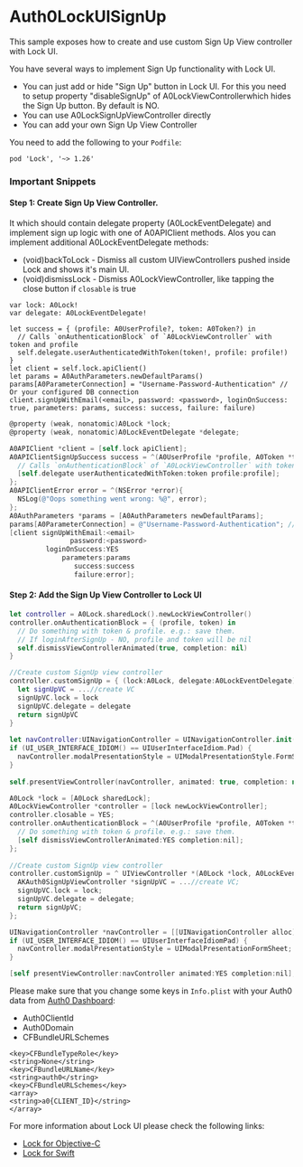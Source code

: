 # Auth0LockUISignUp

This sample exposes how to create and use custom Sign Up View controller with Lock UI.

You have several ways to implement Sign Up functionality with Lock UI.
- You can just add or hide "Sign Up" button in Lock UI. For this you need to setup property "disableSignUp" of A0LockViewControllerwhich hides the Sign Up button. By default is NO.
- You can use A0LockSignUpViewController directly
- You can add your own Sign Up View Controller

You need to add the following to your `Podfile`:
```
pod 'Lock', '~> 1.26'
```

### Important Snippets
#### Step 1: Create Sign Up View Controller.
It which should contain delegate property (A0LockEventDelegate) and implement sign up logic with one of A0APIClient methods. Alos you can implement additional A0LockEventDelegate methods:
- (void)backToLock - Dismiss all custom UIViewControllers pushed inside Lock and shows it's main UI.
- (void)dismissLock - Dismiss A0LockViewController, like tapping the close button if `closable` is true

```Swif
var lock: A0Lock!
var delegate: A0LockEventDelegate!

let success = { (profile: A0UserProfile?, token: A0Token?) in
  // Calls `onAuthenticationBlock` of `A0LockViewController` with token and profile
  self.delegate.userAuthenticatedWithToken(token!, profile: profile!)
}
let client = self.lock.apiClient()
let params = A0AuthParameters.newDefaultParams()
params[A0ParameterConnection] = "Username-Password-Authentication" // Or your configured DB connection
client.signUpWithEmail(<email>, password: <password>, loginOnSuccess: true, parameters: params, success: success, failure: failure)
```

```Objective-C
@property (weak, nonatomic)A0Lock *lock;
@property (weak, nonatomic)A0LockEventDelegate *delegate;

A0APIClient *client = [self.lock apiClient];
A0APIClientSignUpSuccess success = ^(A0UserProfile *profile, A0Token *token) {
  // Calls `onAuthenticationBlock` of `A0LockViewController` with token and profile
  [self.delegate userAuthenticatedWithToken:token profile:profile];
};
A0APIClientError error = ^(NSError *error){
  NSLog(@"Oops something went wrong: %@", error);
};
A0AuthParameters *params = [A0AuthParameters newDefaultParams];
params[A0ParameterConnection] = @"Username-Password-Authentication"; // Or your configured DB connection
[client signUpWithEmail:<email>
               password:<password>
         loginOnSuccess:YES
             parameters:params
                success:success
                failure:error];
```

#### Step 2: Add the Sign Up View Controller to Lock UI

```Swift
let controller = A0Lock.sharedLock().newLockViewController()
controller.onAuthenticationBlock = { (profile, token) in
  // Do something with token & profile. e.g.: save them.
  // If loginAfterSignUp - NO, profile and token will be nil
  self.dismissViewControllerAnimated(true, completion: nil)
}

//Create custom SignUp view controller
controller.customSignUp = { (lock:A0Lock, delegate:A0LockEventDelegate) in
  let signUpVC = ...//create VC
  signUpVC.lock = lock
  signUpVC.delegate = delegate
  return signUpVC
}
        
let navController:UINavigationController = UINavigationController.init(rootViewController: controller)
if (UI_USER_INTERFACE_IDIOM() == UIUserInterfaceIdiom.Pad) {
  navController.modalPresentationStyle = UIModalPresentationStyle.FormSheet
}
        
self.presentViewController(navController, animated: true, completion: nil)
```

```Objective-C
A0Lock *lock = [A0Lock sharedLock];
A0LockViewController *controller = [lock newLockViewController];
controller.closable = YES;
controller.onAuthenticationBlock = ^(A0UserProfile *profile, A0Token *token) {
  // Do something with token & profile. e.g.: save them.
  [self dismissViewControllerAnimated:YES completion:nil];
};
    
//Create custom SignUp view controller
controller.customSignUp = ^ UIViewController *(A0Lock *lock, A0LockEventDelegate *delegate) {
  AKAuth0SignUpViewController *signUpVC = ...//create VC;
  signUpVC.lock = lock;
  signUpVC.delegate = delegate;
  return signUpVC;
};

UINavigationController *navController = [[UINavigationController alloc] initWithRootViewController:controller];
if (UI_USER_INTERFACE_IDIOM() == UIUserInterfaceIdiomPad) {
  navController.modalPresentationStyle = UIModalPresentationFormSheet;
}

[self presentViewController:navController animated:YES completion:nil];
```

Please make sure that you change some keys in `Info.plist` with your Auth0 data from [Auth0 Dashboard](https://manage.auth0.com/#/applications):
- Auth0ClientId
- Auth0Domain
- CFBundleURLSchemes
```
<key>CFBundleTypeRole</key>
<string>None</string>
<key>CFBundleURLName</key>
<string>auth0</string>
<key>CFBundleURLSchemes</key>
<array>
<string>a0{CLIENT_ID}</string>
</array>
```
For more information about Lock UI please check the following links:
- [Lock for Objective-C](https://auth0.com/docs/quickstart/native/ios-objc)
- [Lock for Swift](https://auth0.com/docs/quickstart/native/ios-swift)
